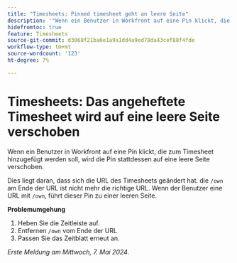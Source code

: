 ```yaml
---
title: "Timesheets: Pinned timesheet geht an leere Seite"
description: '"Wenn ein Benutzer in Workfront auf eine Pin klickt, die zum Timesheet hinzugefügt werden soll, wird die Pin stattdessen auf eine leere Seite verschoben. Eine Problemumgehung ist verfügbar.“'
hidefromtoc: true
feature: Timesheets
source-git-commit: d3068f21ba6e1a9a1dd4a9ed78da43cef88f4fde
workflow-type: tm+mt
source-wordcount: '123'
ht-degree: 7%

---
```



# Timesheets: Das angeheftete Timesheet wird auf eine leere Seite verschoben

Wenn ein Benutzer in Workfront auf eine Pin klickt, die zum Timesheet hinzugefügt werden soll, wird die Pin stattdessen auf eine leere Seite verschoben.

Dies liegt daran, dass sich die URL des Timesheets geändert hat. die `/own` am Ende der URL ist nicht mehr die richtige URL. Wenn der Benutzer eine URL mit `/own`, führt dieser Pin zu einer leeren Seite.

**Problemumgehung**

1. Heben Sie die Zeitleiste auf.
1. Entfernen `/own` vom Ende der URL
1. Passen Sie das Zeitblatt erneut an.

_Erste Meldung am Mittwoch, 7. Mai 2024._
